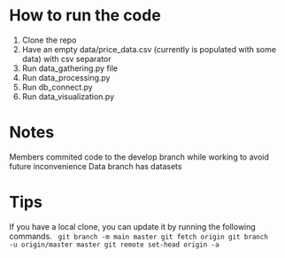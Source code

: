 
# How to run the code
1. Clone the repo
2. Have an empty data/price_data.csv (currently is populated with some data) with csv separator
3. Run data_gathering.py file
4. Run data_processing.py
5. Run db_connect.py
6. Run data_visualization.py

# Notes
Members commited code to the develop branch while working to avoid future inconvenience
Data branch has datasets

# Tips
If you have a local clone, you can update it by running the following commands.
<code>
  git branch -m main master
  git fetch origin
  git branch -u origin/master master
  git remote set-head origin -a
</code>
